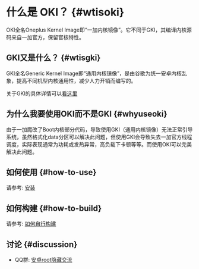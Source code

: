 # 什么是 OKI？ {#wtisoki}

OKI全名Oneplus Kernel Image即“一加内核镜像”。它不同于GKI，其编译内核源码来自一加官方，保留官核特性。

## GKI又是什么？ {#wtisgki}

GKI全名Generic Kernel Image即“通用内核镜像”，是由谷歌为统一安卓内核乱象，提高不同机型内核通用性，减少人力开销而编写的。

关于GKI的具体详情可以[看这里](https://source.android.google.cn/docs/core/architecture/kernel/generic-kernel-image?hl=zh-cn)

## 为什么我要使用OKI而不是GKI {#whyuseoki}

由于一加魔改了Boot内核部分代码，导致使用GKI（通用内核镜像）无法正常引导系统，虽然格式化data分区可以解决此问题，但使用GKI会导致失去一加官方线程调度，实际表现通常为功耗或发热异常，高负载下卡顿等等。而使用OKI可以完美解决此问题。

## 如何使用 {#how-to-use}

请参考: [安装](installation)

## 如何构建 {#how-to-build}

请参考: [如何自行构建](how-to-build)

## 讨论 {#discussion}

- QQ群: [安卓root隐藏交流](https://qm.qq.com/cgi-bin/qm/qr?k=Tncp0qgTxddBSogy17jM2C5wPLqNtQpF&jump_from=webapi&authKey=+/7NoQk9GJWAYkMAWjbA45sIsUDdbpPd8+NoEJSiDEoEeAKdIADuvfwwaztVdmU5)